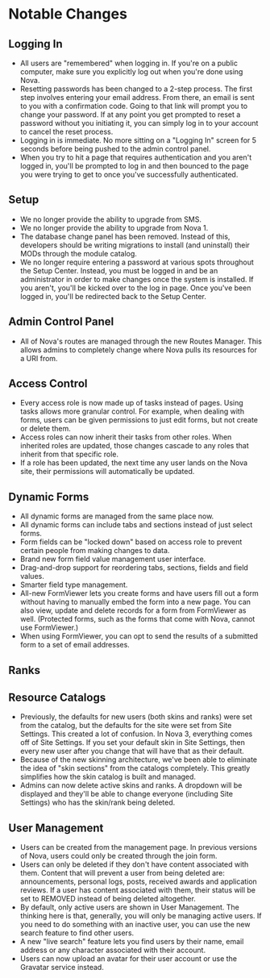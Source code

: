 # Notable Changes

## Logging In

- All users are "remembered" when logging in. If you're on a public computer, make sure you explicitly log out when you're done using Nova.
- Resetting passwords has been changed to a 2-step process. The first step involves entering your email address. From there, an email is sent to you with a confirmation code. Going to that link will prompt you to change your password. If at any point you get prompted to reset a password without you initiating it, you can simply log in to your account to cancel the reset process.
- Logging in is immediate. No more sitting on a "Logging In" screen for 5 seconds before being pushed to the admin control panel.
- When you try to hit a page that requires authentication and you aren't logged in, you'll be prompted to log in and then bounced to the page you were trying to get to once you've successfully authenticated.

## Setup

- We no longer provide the ability to upgrade from SMS.
- We no longer provide the ability to upgrade from Nova 1.
- The database change panel has been removed. Instead of this, developers should be writing migrations to install (and uninstall) their MODs through the module catalog.
- We no longer require entering a password at various spots throughout the Setup Center. Instead, you must be logged in and be an administrator in order to make changes once the system is installed. If you aren't, you'll be kicked over to the log in page. Once you've been logged in, you'll be redirected back to the Setup Center.

## Admin Control Panel

- All of Nova's routes are managed through the new Routes Manager. This allows admins to completely change where Nova pulls its resources for a URI from.

## Access Control

- Every access role is now made up of tasks instead of pages. Using tasks allows more granular control. For example, when dealing with forms, users can be given permissions to just edit forms, but not create or delete them.
- Access roles can now inherit their tasks from other roles. When inherited roles are updated, those changes cascade to any roles that inherit from that specific role.
- If a role has been updated, the next time any user lands on the Nova site, their permissions will automatically be updated.

## Dynamic Forms

- All dynamic forms are managed from the same place now.
- All dynamic forms can include tabs and sections instead of just select forms.
- Form fields can be "locked down" based on access role to prevent certain people from making changes to data.
- Brand new form field value management user interface.
- Drag-and-drop support for reordering tabs, sections, fields and field values.
- Smarter field type management.
- All-new FormViewer lets you create forms and have users fill out a form without having to manually embed the form into a new page. You can also view, update and delete records for a form from FormViewer as well. (Protected forms, such as the forms that come with Nova, cannot use FormViewer.)
- When using FormViewer, you can opt to send the results of a submitted form to a set of email addresses.

## Ranks

## Resource Catalogs

- Previously, the defaults for new users (both skins and ranks) were set from the catalog, but the defaults for the site were set from Site Settings. This created a lot of confusion. In Nova 3, everything comes off of Site Settings. If you set your default skin in Site Settings, then every new user after you change that will have that as their default.
- Because of the new skinning architecture, we've been able to eliminate the idea of "skin sections" from the catalogs completely. This greatly simplifies how the skin catalog is built and managed.
- Admins can now delete active skins and ranks. A dropdown will be displayed and they'll be able to change everyone (including Site Settings) who has the skin/rank being deleted.

## User Management

- Users can be created from the management page. In previous versions of Nova, users could only be created through the join form.
- Users can only be deleted if they don't have content associated with them. Content that will prevent a user from being deleted are: announcements, personal logs, posts, received awards and application reviews. If a user has content associated with them, their status will be set to REMOVED instead of being deleted altogether.
- By default, only active users are shown in User Management. The thinking here is that, generally, you will only be managing active users. If you need to do something with an inactive user, you can use the new search feature to find other users.
- A new "live search" feature lets you find users by their name, email address or any character associated with their account.
- Users can now upload an avatar for their user account or use the Gravatar service instead.